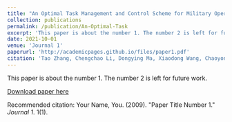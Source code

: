 ```yaml
---
title: "An Optimal Task Management and Control Scheme for Military Operations with Dynamic Game Strategy"
collection: publications
permalink: /publication/An-Optimal-Task
excerpt: 'This paper is about the number 1. The number 2 is left for future work.'
date: 2021-10-01
venue: 'Journal 1'
paperurl: 'http://academicpages.github.io/files/paper1.pdf'
citation: 'Tao Zhang, Chengchao Li, Dongying Ma, Xiaodong Wang, Chaoyong Li. (2021). &quot;Paper Title Number 1.&quot; <i>Journal 1</i>. 1(1).'
---
```

This paper is about the number 1. The number 2 is left for future work.

[Download paper here](http://bcys18657.github.io/files/An-Optimal-Task-Management.pdf)

Recommended citation: Your Name, You. (2009). "Paper Title Number 1." <i>Journal 1</i>. 1(1).
